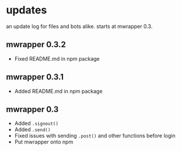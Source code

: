 # updates

an update log for files and bots alike. starts at mwrapper 0.3.

## mwrapper 0.3.2

- Fixed README.md in npm package

## mwrapper 0.3.1

- Added README.md in npm package

## mwrapper 0.3

- Added `.signout()`
- Added `.send()`
- Fixed issues with sending `.post()` and other functions before login
- Put mwrapper onto npm
